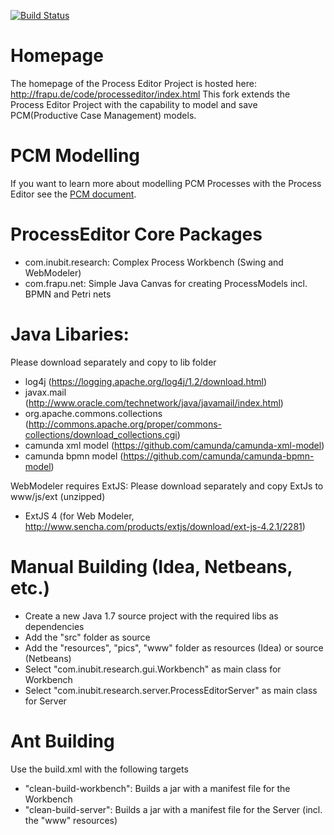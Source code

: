 
[![Build Status](https://travis-ci.org/BP2014W1/processeditor.svg)](https://travis-ci.org/BP2014W1/processeditor/)

Homepage
========
The homepage of the Process Editor Project is hosted here: http://frapu.de/code/processeditor/index.html
This fork extends the Process Editor Project with the capability to model and save PCM(Productive Case Management) models.

PCM Modelling
=============

If you want to learn more about modelling PCM Processes with the Process Editor see the [PCM document](doc/PCM.md).

ProcessEditor Core Packages
===========================
* com.inubit.research: Complex Process Workbench (Swing and WebModeler)
* com.frapu.net: Simple Java Canvas for creating ProcessModels incl. BPMN and Petri nets

Java Libaries:
==============
Please download separately and copy to lib folder
* log4j (https://logging.apache.org/log4j/1.2/download.html)
* javax.mail (http://www.oracle.com/technetwork/java/javamail/index.html)
* org.apache.commons.collections (http://commons.apache.org/proper/commons-collections/download_collections.cgi)
* camunda xml model (https://github.com/camunda/camunda-xml-model)
* camunda bpmn model (https://github.com/camunda/camunda-bpmn-model)

WebModeler requires ExtJS: Please download separately and copy ExtJs to www/js/ext (unzipped)
* ExtJS 4 (for Web Modeler, http://www.sencha.com/products/extjs/download/ext-js-4.2.1/2281)

Manual Building (Idea, Netbeans, etc.)
======================================
* Create a new Java 1.7 source project with the required libs as dependencies
* Add the "src" folder as source
* Add the "resources", "pics", "www" folder as resources (Idea) or source (Netbeans)
* Select "com.inubit.research.gui.Workbench" as main class for Workbench
* Select "com.inubit.research.server.ProcessEditorServer" as main class for Server

Ant Building
============
Use the build.xml with the following targets
* "clean-build-workbench": Builds a jar with a manifest file for the Workbench
* "clean-build-server": Builds a jar with a manifest file for the Server (incl. the "www" resources)
